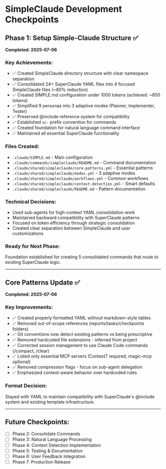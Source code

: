 # SimpleClaude Development Checkpoints

## Phase 1: Setup Simple-Claude Structure ✅
**Completed: 2025-07-06**

### Key Achievements:
- ✅ Created SimpleClaude directory structure with clear namespace separation
- ✅ Consolidated 24+ SuperClaude YAML files into 4 focused SimpleClaude files (~80% reduction)
- ✅ Created SIMPLE.md configuration under 1000 tokens (achieved: ~850 tokens)
- ✅ Simplified 9 personas into 3 adaptive modes (Planner, Implementer, Tester)
- ✅ Preserved @include reference system for compatibility
- ✅ Established `sc-` prefix convention for commands
- ✅ Created foundation for natural language command interface
- ✅ Maintained all essential SuperClaude functionality

### Files Created:
- `.claude/SIMPLE.md` - Main configuration
- `.claude/commands/simpleclaude/README.md` - Command documentation
- `.claude/shared/simpleclaude/core-patterns.yml` - Essential patterns
- `.claude/shared/simpleclaude/modes.yml` - 3 adaptive modes
- `.claude/shared/simpleclaude/workflows.yml` - Common workflows
- `.claude/shared/simpleclaude/context-detection.yml` - Smart defaults
- `.claude/shared/simpleclaude/README.md` - Pattern documentation

### Technical Decisions:
- Used sub-agents for high-context YAML consolidation work
- Maintained backward compatibility with SuperClaude patterns
- Focused on token efficiency through strategic consolidation
- Created clear separation between SimpleClaude and user customizations

### Ready for Next Phase:
Foundation established for creating 5 consolidated commands that route to existing SuperClaude logic.

---

## Core Patterns Update ✅
**Completed: 2025-07-06**

### Key Improvements:
- ✅ Created properly formatted YAML without markdown-style tables
- ✅ Removed out-of-scope references (reports/tasks/checkpoints folders)
- ✅ Git conventions now detect existing patterns vs being prescriptive
- ✅ Removed hardcoded file extensions - inferred from project
- ✅ Corrected session management to use Claude Code commands (/compact, /clear)
- ✅ Listed only essential MCP servers (Context7 required, magic-mcp optional)
- ✅ Removed compression flags - focus on sub-agent delegation
- ✅ Emphasized context-aware behavior over hardcoded rules

### Format Decision:
Stayed with YAML to maintain compatibility with SuperClaude's @include system and existing template infrastructure.

---

## Future Checkpoints:
- [ ] Phase 2: Consolidate Commands
- [ ] Phase 3: Natural Language Processing
- [ ] Phase 4: Context Detection Implementation
- [ ] Phase 5: Testing & Documentation
- [ ] Phase 6: User Feedback Integration
- [ ] Phase 7: Production Release